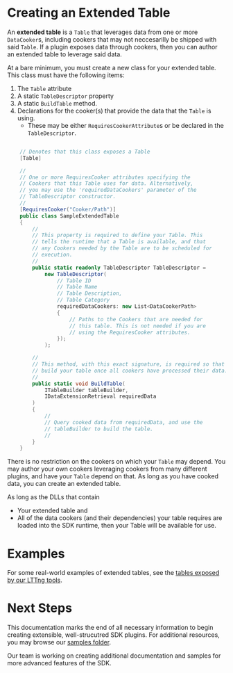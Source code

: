 # Creating an Extended Table

An __extended table__ is a `Table` that leverages data from one or more `DataCooker`s, 
including cookers that may not neccesarilly be shipped with said `Table`. If a plugin 
exposes data through cookers, then you can author an extended table to leverage said data.

At a bare minimum, you must create a new class for your extended table.
This class must have the following items:
1) The `Table` attribute
2) A static `TableDescriptor` property
3) A static `BuildTable` method.
4) Declarations for the cooker(s) that provide the data that the `Table` is using.
    - These may be either `RequiresCookerAttribute`s or be declared in the `TableDescriptor`.

````cs

    // Denotes that this class exposes a Table
    [Table]

    //
    // One or more RequiresCooker attributes specifying the
    // Cookers that this Table uses for data. Alternatively,
    // you may use the 'requiredDataCookers' parameter of the
    // TableDescriptor constructor.
    //
    [RequiresCooker("Cooker/Path")]
    public class SampleExtendedTable
    {
        //
        // This property is required to define your Table. This
        // tells the runtime that a Table is available, and that
        // any Cookers needed by the Table are to be scheduled for
        // execution.
        //
        public static readonly TableDescriptor TableDescriptor =
            new TableDescriptor(
                // Table ID
                // Table Name
                // Table Description,
                // Table Category
                requiredDataCookers: new List<DataCookerPath>
                {
                    // Paths to the Cookers that are needed for
                    // this table. This is not needed if you are
                    // using the RequiresCooker attributes.
                });
            );

        //
        // This method, with this exact signature, is required so that the runtime can 
        // build your table once all cookers have processed their data.
        //
        public static void BuildTable(
            ITableBuilder tableBuilder,
            IDataExtensionRetrieval requiredData
        )
        {
            //
            // Query cooked data from requiredData, and use the
            // tableBuilder to build the table.
            //
        }
    }
````

There is no restriction on the cookers on which your `Table` may depend. You
may author your own cookers leveraging cookers from many different plugins,
and have your `Table` depend on that. As long as you have cooked data, you
can create an extended table.

As long as the DLLs that contain
* Your extended table and
* All of the data cookers (and their dependencies) your table requires
are loaded into the SDK runtime, then your Table will be available for use.

# Examples

For some real-world examples of extended tables, see the 
[tables exposed by our LTTng tools](https://github.com/microsoft/Microsoft-Performance-Tools-Linux/tree/develop/LTTngDataExtensions/Tables).

# Next Steps

This documentation marks the end of all necessary information to begin creating extensible, well-strucutred 
SDK plugins. For additional resources, you may browse our [samples folder](../../samples).

Our team is working on creating additional documentation and samples for more advanced features of the SDK.